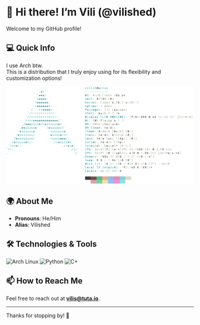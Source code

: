 # 👋 Hi there! I’m Vili (@vilished)

Welcome to my GitHub profile!

## 💻 Quick Info
I use Arch btw.  
This is a distribution that I truly enjoy using for its flexibility and customization options!

![My Screenshot](https://raw.githubusercontent.com/vilished/vilished/main/Screenshot_20240802_162051.png)

## 🌍 About Me
- **Pronouns**: He/Him
- **Alias**: Vilished

## 🛠️ Technologies & Tools
![Arch Linux](https://img.shields.io/badge/OS-Arch%20Linux-blue&style=flat-square)
![Python](https://img.shields.io/badge/Languages-Python-yellow&style=flat-square)
![C+](https://img.shields.io/badge/Languages-C-green&style=flat-square)

## 📫 How to Reach Me
Feel free to reach out at **[vilis@tuta.io](mailto:vilis@tuta.io)**.

---

Thanks for stopping by! 🌟
